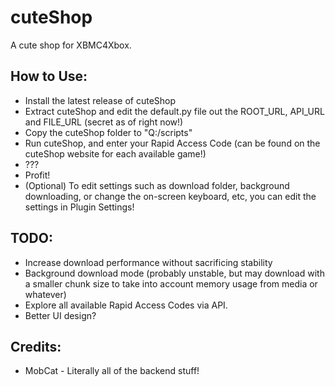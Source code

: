 # cuteShop
A cute shop for XBMC4Xbox.

## How to Use:
- Install the latest release of cuteShop
- Extract cuteShop and edit the default.py file out the ROOT_URL, API_URL and FILE_URL (secret as of right now!)
- Copy the cuteShop folder to "Q:/scripts"
- Run cuteShop, and enter your Rapid Access Code (can be found on the cuteShop website for each available game!)
- ???
- Profit!
- (Optional) To edit settings such as download folder, background downloading, or change the on-screen keyboard, etc, you can edit the settings in Plugin Settings!

## TODO:
- Increase download performance without sacrificing stability
- Background download mode (probably unstable, but may download with a smaller chunk size to take into account memory usage from media or whatever)
- Explore all available Rapid Access Codes via API.
- Better UI design?


## Credits:
- MobCat - Literally all of the backend stuff!
